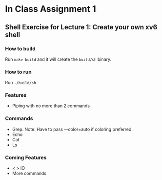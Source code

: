 # In Class Assignment 1

## Shell Exercise for Lecture 1: Create your own xv6 shell

### How to build
Run `make build` and it will create the `build/sh` binary.

### How to run
Run `./build/sh`

### Features
* Piping with no more than 2 commands

### Commands
* Grep. Note: Have to pass --color=auto if coloring preferred.
* Echo
* Cat
* Ls

### Coming Features
* < > IO
* More commands 
